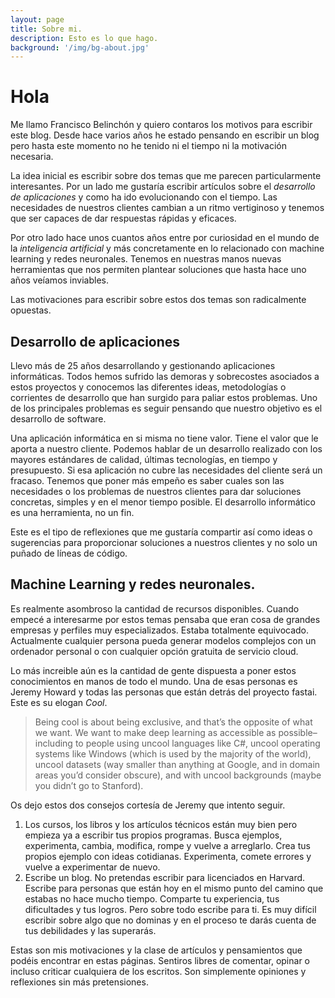 ```yaml
---
layout: page
title: Sobre mi.
description: Esto es lo que hago.
background: '/img/bg-about.jpg'
---
```

# Hola

Me llamo Francisco Belinchón y quiero contaros los motivos para escribir este blog.
Desde hace varios años he estado pensando en escribir un blog pero hasta este momento no he tenido ni el tiempo ni la motivación necesaria.

La idea inicial es escribir sobre dos temas que me parecen particularmente interesantes. Por un lado me gustaría escribir artículos sobre el *desarrollo de aplicaciones* y como ha ido evolucionando con el tiempo. Las necesidades de nuestros clientes cambian a un ritmo vertiginoso y tenemos que ser capaces de dar respuestas rápidas y eficaces. 

Por otro lado hace unos cuantos años entre por curiosidad en el mundo de la *inteligencia artificial* y más concretamente en lo relacionado con machine learning y redes neuronales. Tenemos en nuestras manos nuevas herramientas que nos permiten plantear soluciones que hasta hace uno años veíamos inviables.

Las motivaciones para escribir sobre estos dos temas son radicalmente opuestas.

## Desarrollo de aplicaciones

Llevo más de 25 años desarrollando y gestionando aplicaciones informáticas. Todos hemos sufrido las demoras y sobrecostes asociados a estos proyectos y conocemos las diferentes ideas, metodologías o corrientes de desarrollo que han surgido para paliar estos problemas. Uno de los principales problemas es seguir pensando que nuestro objetivo es el desarrollo de software. 

Una aplicación informática en si misma no tiene valor. Tiene el valor que le aporta a nuestro cliente. Podemos hablar de un desarrollo realizado con los mayores estándares de calidad, últimas tecnologías, en tiempo y presupuesto. Si esa aplicación no cubre las necesidades del cliente será un fracaso. Tenemos que poner más empeño es saber cuales son las necesidades o los problemas de nuestros clientes para dar soluciones concretas, simples y en el menor tiempo posible. El desarrollo informático es una herramienta, no un fin.

Este es el tipo de reflexiones que me gustaría compartir así como ideas o sugerencias para proporcionar soluciones a nuestros clientes y no solo un puñado de líneas de código.

## Machine Learning y redes neuronales.

Es realmente asombroso la cantidad de recursos disponibles. Cuando empecé a interesarme por estos temas pensaba que eran cosa de grandes empresas y perfiles muy especializados. Estaba totalmente equivocado. Actualmente cualquier persona pueda generar modelos complejos con un ordenador personal o con cualquier opción gratuita de servicio cloud.

Lo más increible aún es la cantidad de gente dispuesta a poner estos conocimientos en manos de todo el mundo. Una de esas personas es Jeremy Howard y todas las personas que están detrás del proyecto fastai. Este es su elogan *Cool*.

>Being cool is about being exclusive, and that’s the opposite of what we want. We want to make deep learning as accessible as possible– including to people using uncool languages like C#, uncool operating systems like Windows (which is used by the majority of the world), uncool datasets (way smaller than anything at Google, and in domain areas you’d consider obscure), and with uncool backgrounds (maybe you didn’t go to Stanford).

Os dejo estos dos consejos cortesía de Jeremy que intento seguir.

1. Los cursos, los libros y los artículos técnicos están muy bien pero empieza ya a escribir tus propios programas. Busca ejemplos, experimenta, cambia, modifica, rompe y vuelve a arreglarlo. Crea tus propios ejemplo con ideas cotidianas. Experimenta, comete errores y vuelve a experimentar de nuevo.
2. Escribe un blog. No pretendas escribir para licenciados en Harvard. Escribe para personas que están hoy en el mismo punto del camino que estabas no hace mucho tiempo. Comparte tu experiencia, tus dificultades y tus logros. Pero sobre todo escribe para ti. Es muy difícil escribir sobre algo que no dominas y en el proceso te darás cuenta de tus debilidades y las superarás.

Estas son mis motivaciones y la clase de artículos y pensamientos que podéis encontrar en estas páginas. Sentiros libres de comentar, opinar o incluso criticar cualquiera de los escritos. Son simplemente opiniones y reflexiones sin más pretensiones. 
